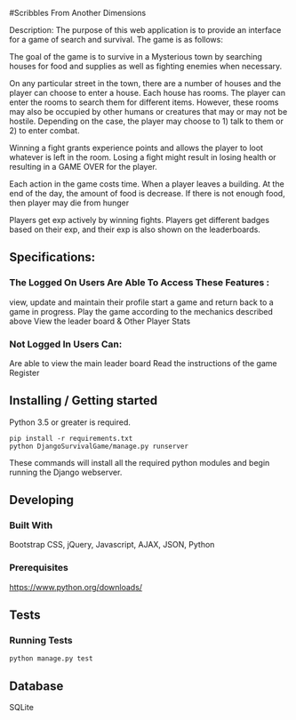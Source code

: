 #Scribbles From Another Dimensions


Description:
The purpose of this web application is to provide an interface for a
game of search and survival. The game is as follows:

The goal of the game is to survive in a Mysterious town by searching houses for food and supplies as well as fighting enemies when necessary. 

On any particular street in the town, there are a number of houses and the player can choose to enter a house. Each house has rooms. The player can enter the rooms to search them for different items. However, these rooms may also be occupied by other humans or creatures that may or may not be hostile. Depending on the case, the player may choose to 1) talk to them or 2) to enter combat.

Winning a fight grants experience points and allows the player to loot whatever is left in the room.
Losing a fight might result in losing health or resulting in a GAME OVER for the player.

Each action in the game costs time. When a player leaves a building. At the end of the day, the amount of food is decrease. 
If there is not enough food, then player may die from hunger

Players get exp actively by winning fights. Players get different badges based on their exp, and their exp is also shown on the leaderboards. 
 

## Specifications:
### The Logged On Users Are Able To Access These Features :
   
   view, update and maintain their profile
   start a game and return back to a game in progress.
   Play the game according to the mechanics described above
   View the leader board & Other Player Stats
   
### Not Logged In Users Can:
   
   Are able to view the main leader board
   Read the instructions of the game
   Register


## Installing / Getting started

Python 3.5 or greater is required.

```shell
pip install -r requirements.txt
python DjangoSurvivalGame/manage.py runserver
```

These commands will install all the required python modules and begin running the Django webserver.

## Developing

### Built With
Bootstrap CSS, jQuery, Javascript, AJAX, JSON, Python

### Prerequisites
https://www.python.org/downloads/

## Tests

### Running Tests
```shell
python manage.py test
```

## Database

SQLite 





